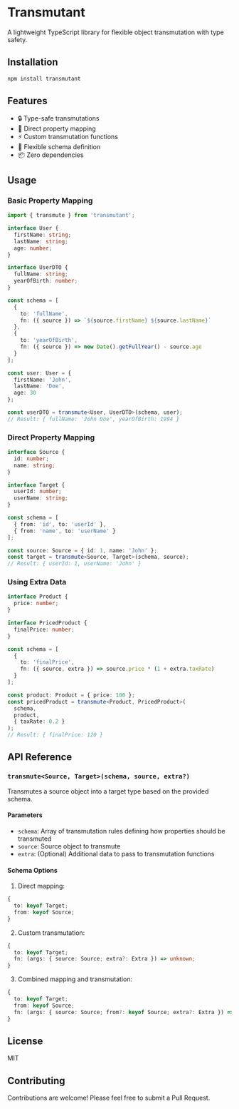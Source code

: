 # Transmutant

A lightweight TypeScript library for flexible object transmutation with type safety.

## Installation

```bash
npm install transmutant
```

## Features

- 🔒 Type-safe transmutations
- 🎯 Direct property mapping
- ⚡ Custom transmutation functions
- 🔄 Flexible schema definition
- 📦 Zero dependencies

## Usage

### Basic Property Mapping

```typescript
import { transmute } from 'transmutant';

interface User {
  firstName: string;
  lastName: string;
  age: number;
}

interface UserDTO {
  fullName: string;
  yearOfBirth: number;
}

const schema = [
  {
    to: 'fullName',
    fn: ({ source }) => `${source.firstName} ${source.lastName}`
  },
  {
    to: 'yearOfBirth',
    fn: ({ source }) => new Date().getFullYear() - source.age
  }
];

const user: User = {
  firstName: 'John',
  lastName: 'Doe',
  age: 30
};

const userDTO = transmute<User, UserDTO>(schema, user);
// Result: { fullName: 'John Doe', yearOfBirth: 1994 }
```

### Direct Property Mapping

```typescript
interface Source {
  id: number;
  name: string;
}

interface Target {
  userId: number;
  userName: string;
}

const schema = [
  { from: 'id', to: 'userId' },
  { from: 'name', to: 'userName' }
];

const source: Source = { id: 1, name: 'John' };
const target = transmute<Source, Target>(schema, source);
// Result: { userId: 1, userName: 'John' }
```

### Using Extra Data

```typescript
interface Product {
  price: number;
}

interface PricedProduct {
  finalPrice: number;
}

const schema = [
  {
    to: 'finalPrice',
    fn: ({ source, extra }) => source.price * (1 + extra.taxRate)
  }
];

const product: Product = { price: 100 };
const pricedProduct = transmute<Product, PricedProduct>(
  schema,
  product,
  { taxRate: 0.2 }
);
// Result: { finalPrice: 120 }
```

## API Reference

### `transmute<Source, Target>(schema, source, extra?)`

Transmutes a source object into a target type based on the provided schema.

#### Parameters

- `schema`: Array of transmutation rules defining how properties should be transmuted
- `source`: Source object to transmute
- `extra`: (Optional) Additional data to pass to transmutation functions

#### Schema Options

1. Direct mapping:
```typescript
{
  to: keyof Target;
  from: keyof Source;
}
```

2. Custom transmutation:
```typescript
{
  to: keyof Target;
  fn: (args: { source: Source; extra?: Extra }) => unknown;
}
```

3. Combined mapping and transmutation:
```typescript
{
  to: keyof Target;
  from: keyof Source;
  fn: (args: { source: Source; from?: keyof Source; extra?: Extra }) => unknown;
}
```

## License

MIT

## Contributing

Contributions are welcome! Please feel free to submit a Pull Request.
